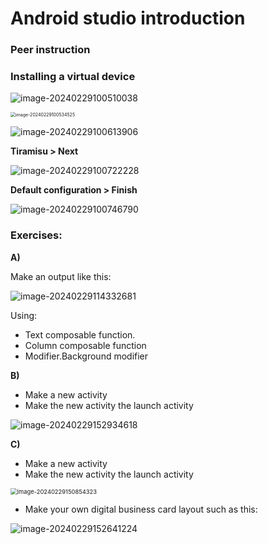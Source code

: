 # Android studio introduction

### Peer instruction

### Installing a virtual device

![image-20240229100510038](assets/image-20240229100510038.png)

<img src="assets/image-20240229100534525.png" alt="image-20240229100534525" style="zoom:50%;" />



![image-20240229100613906](assets/image-20240229100613906.png)

**Tiramisu > Next** 

<img src="assets/image-20240229100722228.png" alt="image-20240229100722228" style="zoom:100%;" />

**Default configuration > Finish**

![image-20240229100746790](assets/image-20240229100746790.png)



### Exercises:

**A)**

Make an output like this: 

![image-20240229114332681](assets/image-20240229114332681.png)

Using:

- Text composable function.
- Column composable function
- Modifier.Background modifier



**B)**

- Make a new activity
- Make the new activity the launch activity

![image-20240229152934618](assets/image-20240229152934618.png)

**C)**

- Make a new activity
- Make the new activity the launch activity

<img src="assets/image-20240229150854323.png" alt="image-20240229150854323" style="zoom:67%;" />

- Make your own digital business card layout such as this: 

![image-20240229152641224](assets/image-20240229152641224.png)
